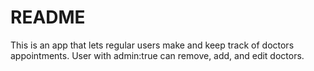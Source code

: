 # README

This is an app that lets regular users make and keep track of doctors appointments. User with admin:true can remove, add, and edit doctors. 
